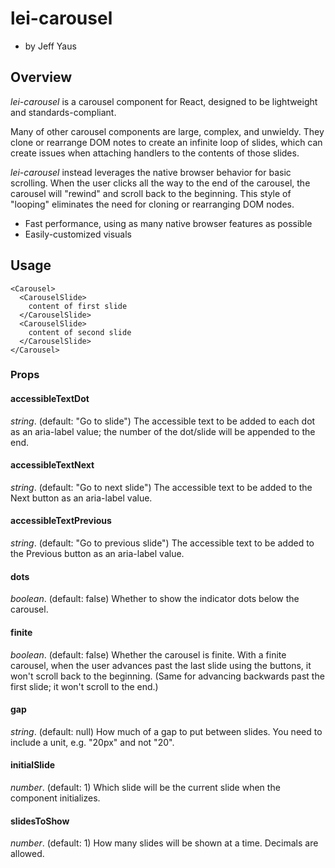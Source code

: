 # lei-carousel
- by Jeff Yaus

## Overview

_lei-carousel_ is a carousel component for React, designed to be lightweight and
standards-compliant.

Many of other carousel components are large, complex, and unwieldy.
They clone or rearrange DOM notes to create an infinite loop of slides, which
can create issues when attaching handlers to the contents of those slides. 

_lei-carousel_ instead leverages the native browser behavior for basic scrolling.
When the user clicks all the way to the end of the carousel, the carousel will "rewind"
and scroll back to the beginning. This style of "looping" eliminates the need for cloning
or rearranging DOM nodes.

- Fast performance, using as many native browser features as possible
- Easily-customized visuals

## Usage

```
<Carousel>
  <CarouselSlide>
    content of first slide
  </CarouselSlide>
  <CarouselSlide>
    content of second slide
  </CarouselSlide>
</Carousel>
```

### Props

#### accessibleTextDot

_string_. (default: "Go to slide")
The accessible text to be added to each dot as an aria-label value; the number of the dot/slide will be appended to the end.

#### accessibleTextNext

_string_. (default: "Go to next slide")
The accessible text to be added to the Next button as an aria-label value.

#### accessibleTextPrevious

_string_. (default: "Go to previous slide")
The accessible text to be added to the Previous button as an aria-label value.

#### dots

_boolean_. (default: false)
Whether to show the indicator dots below the carousel.

#### finite

_boolean_. (default: false)
Whether the carousel is finite. With a finite carousel, when the user advances past the last
slide using the buttons, it won't scroll back to the beginning.
(Same for advancing backwards past the first slide; it won't scroll to the end.)

#### gap

_string_. (default: null)
How much of a gap to put between slides. You need to include a unit, e.g. "20px" and not "20".

#### initialSlide

_number_. (default: 1)
Which slide will be the current slide when the component initializes.

#### slidesToShow

_number_. (default: 1)
How many slides will be shown at a time. Decimals are allowed.
